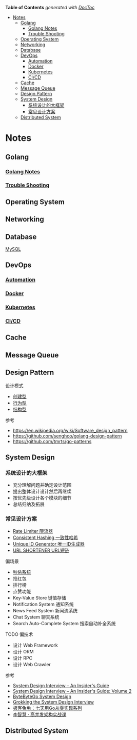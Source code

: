 <!-- START doctoc generated TOC please keep comment here to allow auto update -->
<!-- DON'T EDIT THIS SECTION, INSTEAD RE-RUN doctoc TO UPDATE -->
**Table of Contents**  *generated with [DocToc](https://github.com/thlorenz/doctoc)*

- [Notes](#notes)
  - [Golang](#golang)
    - [Golang Notes](#golang-notes)
    - [Trouble Shooting](#trouble-shooting)
  - [Operating System](#operating-system)
  - [Networking](#networking)
  - [Database](#database)
  - [DevOps](#devops)
    - [Automation](#automation)
    - [Docker](#docker)
    - [Kubernetes](#kubernetes)
    - [CI/CD](#cicd)
  - [Cache](#cache)
  - [Message Queue](#message-queue)
  - [Design Pattern](#design-pattern)
  - [System Design](#system-design)
    - [系统设计的大框架](#%E7%B3%BB%E7%BB%9F%E8%AE%BE%E8%AE%A1%E7%9A%84%E5%A4%A7%E6%A1%86%E6%9E%B6)
    - [常见设计方案](#%E5%B8%B8%E8%A7%81%E8%AE%BE%E8%AE%A1%E6%96%B9%E6%A1%88)
  - [Distributed System](#distributed-system)

<!-- END doctoc generated TOC please keep comment here to allow auto update -->

# Notes 

## Golang
### [Golang Notes](https://github.com/gzhh/golang-notes/tree/main/src)
### [Trouble Shooting](https://github.com/gzhh/golang-notes/tree/main/src/debug/README.md)

## Operating System

## Networking

## Database
[MySQL](https://github.com/gzhh/golang-notes/tree/main/database/README.md)

## DevOps
### [Automation]()
### [Docker]()
### [Kubernetes]()
### [CI/CD]()

## Cache

## Message Queue

## Design Pattern
设计模式
- [创建型](https://github.com/gzhh/golang-notes/tree/main/design-patterns/creational)
- [行为型](https://github.com/gzhh/golang-notes/tree/main/design-patterns/behavioral)
- [结构型](https://github.com/gzhh/golang-notes/tree/main/design-patterns/structural)

参考
- https://en.wikipedia.org/wiki/Software_design_pattern
- https://github.com/senghoo/golang-design-pattern
- https://github.com/tmrts/go-patterns

## System Design
### 系统设计的大框架
- 充分理解问题并确定设计范围
- 提出整体设计设计然后再继续
- 按优先级设计各个模块的细节
- 总结归纳及拓展

### 常见设计方案
- [Rate Limiter 限流器](https://github.com/gzhh/golang-notes/tree/main/system-design/rate-limiter.md)
- [Consistent Hashing 一致性哈希](https://github.com/gzhh/golang-notes/tree/main/system-design/consistent-hashing.md)
- [Unique ID Generator 唯一ID生成器](https://github.com/gzhh/golang-notes/tree/main/system-design/unique-id-generator.md)
- [URL SHORTENER URL短链](https://github.com/gzhh/golang-notes/tree/main/system-design/url-shortener.md)

偏场景
- [秒杀系统](https://github.com/gzhh/golang-notes/tree/main/system-design/spike-system.md)
- 抢红包
- 排行榜
- 点赞功能
- Key-Value Store 键值存储 
- Notification System 通知系统
- News Feed System 新闻流系统
- Chat System 聊天系统
- Search Auto-Complete System 搜索自动补全系统

TODO 偏技术
- 设计 Web Framework
- 设计 ORM
- 设计 RPC
- 设计 Web Crawler

参考
- [System Design Interview – An Insider's Guide](https://www.goodreads.com/book/show/54109255-system-design-interview-an-insider-s-guide)
- [System Design Interview – An Insider's Guide: Volume 2](https://www.goodreads.com/book/show/60631342-system-design-interview-an-insider-s-guide)
- [ByteByteGo System Design](https://blog.bytebytego.com)
- [Grokking the System Design Interview](https://www.educative.io/courses/grokking-the-system-design-interview)
- [极客兔兔：七天用Go从零实现系列](https://geektutu.com/post/gee.html)
- [李智慧 · 高并发架构实战课](https://time.geekbang.org/column/intro/100105701)

## Distributed System

